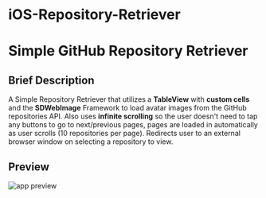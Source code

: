 # iOS-Repository-Retriever
# Simple GitHub Repository Retriever #

## Brief Description ##
A Simple Repository Retriever that utilizes a __TableView__ with __custom cells__ and the __SDWebImage__ Framework to load avatar images from the GitHub repositories API.
Also uses __infinite scrolling__ so the user doesn't need to tap any buttons to go to next/previous pages, pages are loaded in automatically as user scrolls (10 repositories per page).
Redirects user to an external browser window on selecting a repository to view.


## Preview ##
![app preview](RepoRetriever.gif)
